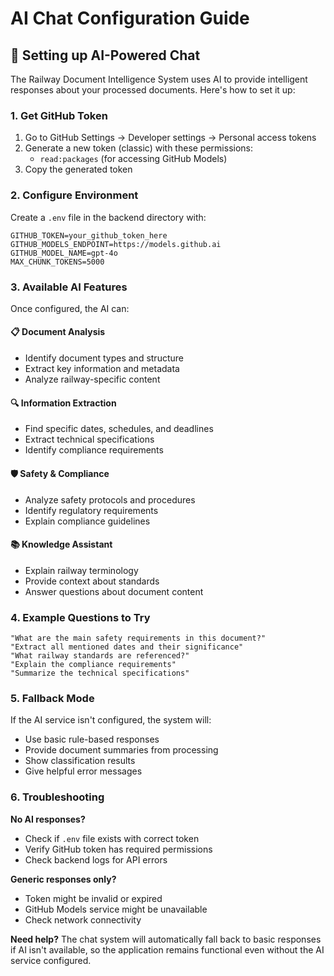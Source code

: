 # AI Chat Configuration Guide

## 🤖 Setting up AI-Powered Chat

The Railway Document Intelligence System uses AI to provide intelligent responses about your processed documents. Here's how to set it up:

### 1. Get GitHub Token
1. Go to GitHub Settings → Developer settings → Personal access tokens
2. Generate a new token (classic) with these permissions:
   - `read:packages` (for accessing GitHub Models)
3. Copy the generated token

### 2. Configure Environment
Create a `.env` file in the backend directory with:

```env
GITHUB_TOKEN=your_github_token_here
GITHUB_MODELS_ENDPOINT=https://models.github.ai
GITHUB_MODEL_NAME=gpt-4o
MAX_CHUNK_TOKENS=5000
```

### 3. Available AI Features

Once configured, the AI can:

#### 📋 **Document Analysis**
- Identify document types and structure
- Extract key information and metadata
- Analyze railway-specific content

#### 🔍 **Information Extraction**
- Find specific dates, schedules, and deadlines
- Extract technical specifications
- Identify compliance requirements

#### 🛡️ **Safety & Compliance**
- Analyze safety protocols and procedures
- Identify regulatory requirements
- Explain compliance guidelines

#### 📚 **Knowledge Assistant**
- Explain railway terminology
- Provide context about standards
- Answer questions about document content

### 4. Example Questions to Try

```
"What are the main safety requirements in this document?"
"Extract all mentioned dates and their significance"
"What railway standards are referenced?"
"Explain the compliance requirements"
"Summarize the technical specifications"
```

### 5. Fallback Mode

If the AI service isn't configured, the system will:
- Use basic rule-based responses
- Provide document summaries from processing
- Show classification results
- Give helpful error messages

### 6. Troubleshooting

**No AI responses?**
- Check if `.env` file exists with correct token
- Verify GitHub token has required permissions
- Check backend logs for API errors

**Generic responses only?**
- Token might be invalid or expired
- GitHub Models service might be unavailable
- Check network connectivity

**Need help?**
The chat system will automatically fall back to basic responses if AI isn't available, so the application remains functional even without the AI service configured.